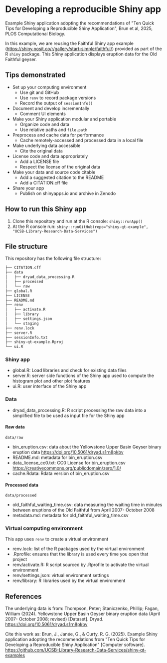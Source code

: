 # Developing a reproducible Shiny app

Example Shiny application adopting the recommendations of "Ten Quick Tips for Developing a Reproducible Shiny Application", Brun et al, 2025, PLOS Computational Biology.

In this example, we are reusing the Faithful Shiny app example (<https://shiny.posit.co/r/gallery/start-simple/faithful/>) provided as part of the R `shiny` package. This Shiny application displays eruption data for the Old Faithful geyser.

## Tips demonstrated

-   Set up your computing environment
    -   Use git and GitHub
    -   Use `renv` to record package versions
    -   Record the output of `sessionInfo()`
-   Document and develop incrementally
    -   Comment UI elements
-   Make your Shiny application modular and portable
    -   Organize code and data
    -   Use relative paths and `file.path`
-   Preprocess and cache data for performance
    -   Cache remotely-accessed and processed data in a local file
-   Make underlying data accessible
    -   Cite the original data
-   License code and data appropriately
    -   Add a LICENSE file
    -   Respect the license of the original data
-   Make your data and source code citable
    -   Add a suggested citation to the README
    -   Add a CITATION.cff file
-   Share your app
    -   Publish on shinyapps.io and archive in Zenodo

    
## How to run this Shiny app

1. Clone this repository and run at the R console: `shiny::runApp()`
2. At the R console run: `shiny::runGitHub(repo="shiny-qt-example", "UCSB-Library-Research-Data-Services")`


## File structure

This repository has the following file structure:

```bash
├── CITATION.cff
├── data
│   ├── dryad_data_processing.R
│   ├── processed
│   └── raw
├── global.R
├── LICENSE
├── README.md
├── renv
│   ├── activate.R
│   ├── library
│   ├── settings.json
│   └── staging
├── renv.lock
├── server.R
├── sessionInfo.txt
├── shiny-qt-example.Rproj
└── ui.R
```

### Shiny app

- global.R: Load libraries and check for existing data files
- server.R: server side functions of the Shiny app used to compute the histogram plot and other plot features
- ui.R: user interface of the Shiny app

### Data

- dryad_data_processing.R: R script processing the raw data into a simplified file to be used as input file for the Shiny app

#### Raw data

`data/raw`

- bin_eruption.csv: data about the Yellowstone Upper Basin Geyser binary eruption data <https://doi.org/10.5061/dryad.s1rn8pkbv>
- README.md: metadata for bin_eruption.csv
- data_license_cc0.txt: CC0 License for bin_eruption.csv  <https://creativecommons.org/publicdomain/zero/1.0/>
- cache.Rdata: Rdata version of bin_eruption.csv

#### Processed data

`data/processed`

- old_faithful_waiting_time.csv: data measuring the waiting time in minutes between eruptions of the Old Faithful from April 2007- October 2008
- metadata.md: metadata for old_faithful_waiting_time.csv

### Virtual computing environment

This app uses `renv` to create a virtual environment

- renv.lock: list of the R packages used by the virtual environment
- .Rprofile: ensures that the library is used every time you open that project
- renv/activate.R: R script sourced by .Rprofile to activate the virtual environment
- renv/settings.json: virtual environment settings
- renv/library: R libraries used by the virtual environment


## References

The underlying data is from: Thompson, Peter; Staniczenko, Phillip; Fagan, William (2024). Yellowstone Upper Basin Geyser binary eruption data (April 2007- October 2008; revised) [Dataset]. Dryad. <https://doi.org/10.5061/dryad.s1rn8pkbv>

Cite this work as: Brun, J., Janée, G., & Curty, R. G. (2025). Example Shiny application adopting the recommendations from "Ten Quick Tips for Developing a Reproducible Shiny Application" [Computer software]. <https://github.com/UCSB-Library-Research-Data-Services/shiny-qt-examples>
